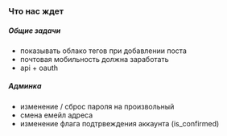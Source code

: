 ### Что нас ждет

##### Общие задачи

* показывать облако тегов при добавлении поста
* почтовая мобильность должна заработать
* api + oauth

##### Админка

* изменение / сброс пароля на произвольный
* смена емейл адреса
* изменение флага подтрвеждения аккаунта (is_confirmed)